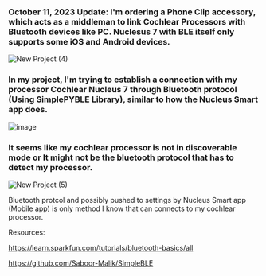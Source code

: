 ### October 11, 2023 Update: I'm ordering a Phone Clip accessory, which acts as a middleman to link Cochlear Processors with Bluetooth devices like PC.  Nuclesus 7 with BLE itself only supports some iOS and Android devices.

![New Project (4)](https://github.com/Saboor-Malik/cochlear-bluetooth/assets/47803678/e406af1c-b8f0-488d-97db-116f4b163708)

### In my project, I'm trying to establish a connection with my processor Cochlear Nucleus 7 through Bluetooth protocol (Using SimplePYBLE Library), similar to how the Nucleus Smart app does.  
![image](https://github.com/Saboor-Malik/cochlear-bluetooth/assets/47803678/89072867-a8a4-4319-a746-dbab879c36ea)

### It seems like my cochlear processor is not in discoverable mode or It might not be the bluetooth protocol that has to detect my processor.
![New Project (5)](https://github.com/Saboor-Malik/cochlear-bluetooth/assets/47803678/3818c570-b6b3-42d5-a819-e802decbf80f)

Bluetooth protcol and possibly pushed to settings by Nucleus Smart app (Mobile app) is only method I know that can connects to my cochlear processor.

Resources:

https://learn.sparkfun.com/tutorials/bluetooth-basics/all

https://github.com/Saboor-Malik/SimpleBLE
